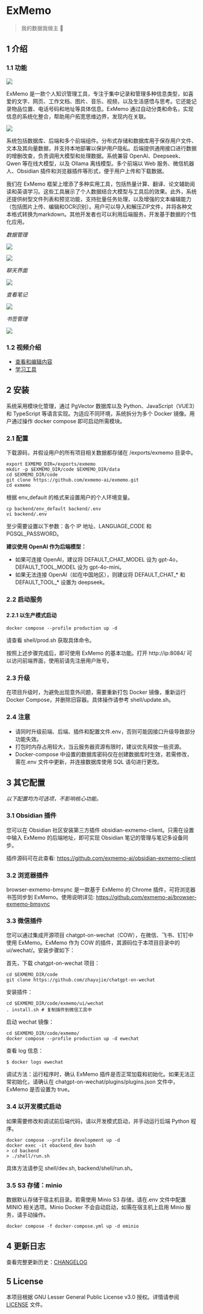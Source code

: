 # ExMemo

> 我的数据我做主 🚀

## 1 介绍

### 1.1 功能

![](./images/img1.png)

ExMemo 是一款个人知识管理工具，专注于集中记录和管理多种信息类型，如喜爱的文字、网页、工作文档、图片、音乐、视频，以及生活感悟与思考。它还能记录物品位置、电话号码和地址等具体信息。ExMemo 通过自动分类和命名，实现信息的系统化整合，帮助用户拓宽思维边界，发现内在关联。

![](./images/img2.png)

系统包括数据库、后端和多个前端组件。分布式存储和数据库用于保存用户文件、文本及其向量数据，并支持本地部署以保护用户隐私。后端提供通用接口进行数据的增删改查，负责调用大模型和处理数据。系统兼容 OpenAI、Deepseek、Qwen 等在线大模型，以及 Ollama 离线模型。多个前端以 Web 服务、微信机器人、Obsidian 插件和浏览器插件等形式，便于用户上传和下载数据。

我们在 ExMemo 框架上增添了多种实用工具，包括热量计算、翻译、论文辅助阅读和英语学习。这些工具展示了个人数据结合大模型与工具后的效果。此外，系统还提供树型文件列表和预览功能，支持批量任务处理，以及增强的文本编辑能力（包括图片上传、编辑和OCR识别）。用户可以导入和解压ZIP文件，并将各种文本格式转换为markdown。其他开发者也可以利用后端服务，开发基于数据的个性化应用。

*数据管理*

![](./images/data_manager.png)

![](./images/data_list.png)

*聊天界面*

![](./images/chat.png)

*查看笔记*

![](./images/view.png)

*书签管理*

![](./images/bookmark.png)

### 1.2 视频介绍

* [查看和编辑内容](https://www.bilibili.com/video/BV18ZQuY2ETP/)
* [学习工具](https://www.bilibili.com/video/BV1hhQ6YvE4m/)

## 2 安装

系统采用模块化管理，通过 PgVector 数据库以及 Python、JavaScript（VUE3）和 TypeScript 等语言实现。为适应不同环境，系统拆分为多个 Docker 镜像。用户通过操作 docker compose 即可启动所需模块。

### 2.1 配置

下载源码，并假设用户的所有项目相关数据都存储在 /exports/exmemo 目录中。

``` shell
export EXMEMO_DIR=/exports/exmemo
mkdir -p $EXMEMO_DIR/code $EXMEMO_DIR/data
cd $EXMEMO_DIR/code
git clone https://github.com/exmemo-ai/exmemo.git
cd exmemo
```

根据 env_default 的格式来设置用户的个人环境变量。

``` shell
cp backend/env_default backend/.env
vi backend/.env
```

至少需要设置以下参数：各个 IP 地址、LANGUAGE_CODE 和 PGSQL_PASSWORD。

**建议使用 OpenAI 作为后端模型：**  

* 如果可连接 OpenAI，建议将 DEFAULT_CHAT_MODEL 设为 gpt-4o，DEFAULT_TOOL_MODEL 设为 gpt-4o-mini。
* 如果无法连接 OpenAI（如在中国地区），则建议将 DEFAULT_CHAT_* 和 DEFAULT_TOOL_* 设置为 deepseek。

### 2.2 启动服务

#### 2.2.1 以生产模式启动

```shell
docker compose --profile production up -d
```

请查看 shell/prod.sh 获取具体命令。

按照上述步骤完成后，即可使用 ExMemo 的基本功能。打开 http://ip:8084/ 可以访问前端界面，使用前请先注册用户账号。

### 2.3 升级

在项目升级时，为避免出现意外问题，需要重新打包 Docker 镜像，重新运行 Docker Compose，并删除旧容器。具体操作请参考 shell/update.sh。

### 2.4 注意

* 请同时升级前端、后端、插件和配置文件.env，否则可能因接口升级导致部分功能失效。
* 打包时内存占用较大，当云服务器资源有限时，建议优先释放一些资源。
* Docker-compose 中设置的数据库密码仅在创建数据库时生效，若需修改，需在.env 文件中更新，并连接数据库使用 SQL 语句进行更改。

## 3 其它配置

*以下配置均为可选项，不影响核心功能。*

### 3.1 Obsidian 插件

您可以在 Obsidian 社区安装第三方插件 obsidian-exmemo-client。只需在设置中输入 ExMemo 的后端地址，即可实现 Obsidian 笔记的管理与笔记多设备同步。

插件源码可在此查看: https://github.com/exmemo-ai/obsidian-exmemo-client

### 3.2 浏览器插件

browser-exmemo-bmsync 是一款基于 ExMemo 的 Chrome 插件，可将浏览器书签同步到 ExMemo。使用说明详见: https://github.com/exmemo-ai/browser-exmemo-bmsync

### 3.3 微信插件

您可以通过集成开源项目 chatgpt-on-wechat（COW），在微信、飞书、钉钉中使用 ExMemo。ExMemo 作为 COW 的插件，其源码位于本项目目录中的 ui/wechat/。安装步骤如下：

首先，下载 chatgpt-on-wechat 项目：

``` shell
cd $EXMEMO_DIR/code
git clone https://github.com/zhayujie/chatgpt-on-wechat
```

安装插件：

``` shell
cd $EXMEMO_DIR/code/exmemo/ui/wechat
. install.sh # 复制插件到微信工具中
```

启动 wechat 镜像：

``` shell
cd $EXMEMO_DIR/code/exmemo/
docker compose --profile production up -d ewechat
```

查看 log 信息：

```shell
$ docker logs ewechat
```

调试方法：运行程序时，确认 ExMemo 插件是否正常加载和初始化。如果无法正常初始化，请确认在 chatgpt-on-wechat/plugins/plugins.json 文件中，ExMemo 是否设置为 true。

### 3.4 以开发模式启动

如果需要修改和调试前后端代码，请以开发模式启动，并手动运行后端 Python 程序。

```shell
docker compose --profile development up -d
docker exec -it ebackend_dev bash
> cd backend
> ./shell/run.sh
```

具体方法请参见 shell/dev.sh, backend/shell/run.sh。

### 3.5 S3 存储：minio

数据默认存储于宿主机目录。若需使用 Minio S3 存储，请在.env 文件中配置 MINIO 相关选项。Minio Docker 不会自动启动，如需在宿主机上启用 Minio 服务，请手动操作。

```shell
docker compose -f docker-compose.yml up -d eminio
```

## 4 更新日志

查看完整更新历史：[CHANGELOG](./CHANGELOG_cn.md)

## 5 License

本项目根据 GNU Lesser General Public License v3.0 授权。详情请参阅 [LICENSE](./LICENSE) 文件。